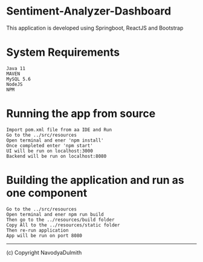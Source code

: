 # Sentiment-Analyzer-Dashboard

This application is developed using Springboot, ReactJS and Bootstrap

# System Requirements
    Java 11
    MAVEN
    MySQL 5.6
    NodeJS
    NPM
    
# Running the app from source
    Import pom.xml file from aa IDE and Run
    Go to the ../src/resources
    Open terminal and ener 'npm install'
    Once completed enter 'npm start'
    UI will be run on localhost:3000
    Backend will be run on localhost:8080

# Building the application and run as one component
    Go to the ../src/resources
    Open terminal and ener npm run build
    Then go to the ../resources/build folder
    Copy All to the ../resources/static folder
    Then re-run application
    App will be run on port 8080
<hr>
(c) Copyright NavodyaDulmith